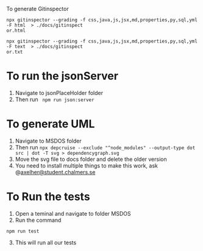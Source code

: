 To generate Gitinspector 

```
npx gitinspector --grading -f css,java,js,jsx,md,properties,py,sql,yml -F html  > ./docs/gitinspect
or.html
```
```
npx gitinspector --grading -f css,java,js,jsx,md,properties,py,sql,yml -F text  > ./docs/gitinspect
or.txt
``` 
# To run the jsonServer

1. Navigate to jsonPlaceHolder folder
2. Then run ``` npm run json:server```

# To generate UML

1. Navigate to MSDOS folder
2. Then run ``` npx depcruise --exclude "^node_modules" --output-type dot src | dot -T svg > dependencygraph.svg ```
3. Move the svg file to docs folder and delete the older version
4. You need to install multiple things to make this work, ask @axelher@student.chalmers.se

# To Run the tests
1. Open a teminal and navigate to folder MSDOS
2. Run the command 
```
npm run test
```

3. This will run all our tests
